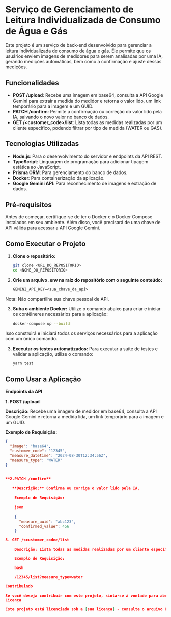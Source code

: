 # Serviço de Gerenciamento de Leitura Individualizada de Consumo de Água e Gás

Este projeto é um serviço de back-end desenvolvido para gerenciar a leitura individualizada de consumo de água e gás. Ele permite que os usuários enviem imagens de medidores para serem analisadas por uma IA, gerando medições automáticas, bem como a confirmação e ajuste dessas medições.

## Funcionalidades

- **POST /upload**: Recebe uma imagem em base64, consulta a API Google Gemini para extrair a medida do medidor e retorna o valor lido, um link temporário para a imagem e um GUID.
- **PATCH /confirm**: Permite a confirmação ou correção do valor lido pela IA, salvando o novo valor no banco de dados.
- **GET /<customer_code>/list**: Lista todas as medidas realizadas por um cliente específico, podendo filtrar por tipo de medida (WATER ou GAS).

## Tecnologias Utilizadas

- **Node.js**: Para o desenvolvimento do servidor e endpoints da API REST.
- **TypeScript**: Linguagem de programação para adicionar tipagem estática ao JavaScript.
- **Prisma ORM**: Para gerenciamento do banco de dados.
- **Docker**: Para containerização da aplicação.
- **Google Gemini API**: Para reconhecimento de imagens e extração de dados.

## Pré-requisitos

Antes de começar, certifique-se de ter o Docker e o Docker Compose instalados em seu ambiente. Além disso, você precisará de uma chave de API válida para acessar a API Google Gemini.

## Como Executar o Projeto

1. **Clone o repositório:**

   ```bash
   git clone <URL_DO_REPOSITORIO>
   cd <NOME_DO_REPOSITORIO>
   
2. **Crie um arquivo .env na raiz do repositório com o seguinte conteúdo:**
   ```env
   GEMINI_API_KEY=<sua_chave_da_api>

Nota: Não compartilhe sua chave pessoal de API.

3. **Suba o ambiente Docker:**
Utilize o comando abaixo para criar e iniciar os contêineres necessários para a aplicação:
   ```bash
   docker-compose up --build
   
Isso construirá e iniciará todos os serviços necessários para a aplicação com um único comando.

3. **Executar os testes automatizados:**
Para executar a suíte de testes e validar a aplicação, utilize o comando:
   ```bash
   yarn test

## Como Usar a Aplicação

**Endpoints da API**

**1. POST /upload**

**Descrição:** Recebe uma imagem de medidor em base64, consulta a API Google Gemini e retorna a medida lida, um link temporário para a imagem e um GUID.

**Exemplo de Requisição:**
```json
{
  "image": "base64",
  "customer_code": "12345",
  "measure_datetime": "2024-08-30T12:34:56Z",
  "measure_type": "WATER"
}


**2.PATCH /confirm**
   
   **Descrição:** Confirma ou corrige o valor lido pela IA.
   
    Exemplo de Requisição:
   
    json
   
    {
      "measure_uuid": "abc123",
      "confirmed_value": 456
    }

3. GET /<customer_code>/list

    Descrição: Lista todas as medidas realizadas por um cliente específico.

    Exemplo de Requisição:

    bash

    /12345/list?measure_type=water

Contribuindo

Se você deseja contribuir com este projeto, sinta-se à vontade para abrir issues ou enviar pull requests. Para grandes mudanças, por favor, abra um problema primeiro para discutir o que você gostaria de mudar.
Licença

Este projeto está licenciado sob a [sua licença] - consulte o arquivo LICENSE para obter detalhes.
